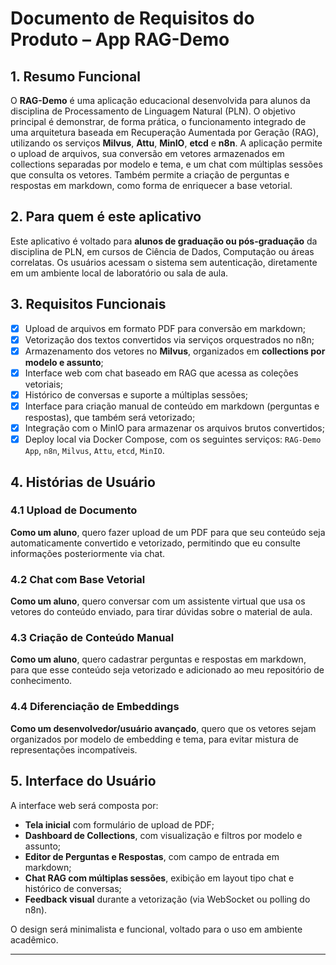 # Documento de Requisitos do Produto – App RAG-Demo

## 1. Resumo Funcional

O **RAG-Demo** é uma aplicação educacional desenvolvida para alunos da disciplina de Processamento de Linguagem Natural (PLN). O objetivo principal é demonstrar, de forma prática, o funcionamento integrado de uma arquitetura baseada em Recuperação Aumentada por Geração (RAG), utilizando os serviços **Milvus**, **Attu**, **MinIO**, **etcd** e **n8n**. A aplicação permite o upload de arquivos, sua conversão em vetores armazenados em collections separadas por modelo e tema, e um chat com múltiplas sessões que consulta os vetores. Também permite a criação de perguntas e respostas em markdown, como forma de enriquecer a base vetorial.

## 2. Para quem é este aplicativo

Este aplicativo é voltado para **alunos de graduação ou pós-graduação** da disciplina de PLN, em cursos de Ciência de Dados, Computação ou áreas correlatas. Os usuários acessam o sistema sem autenticação, diretamente em um ambiente local de laboratório ou sala de aula.

## 3. Requisitos Funcionais

- [x] Upload de arquivos em formato PDF para conversão em markdown;
- [x] Vetorização dos textos convertidos via serviços orquestrados no n8n;
- [x] Armazenamento dos vetores no **Milvus**, organizados em **collections por modelo e assunto**;
- [x] Interface web com chat baseado em RAG que acessa as coleções vetoriais;
- [x] Histórico de conversas e suporte a múltiplas sessões;
- [x] Interface para criação manual de conteúdo em markdown (perguntas e respostas), que também será vetorizado;
- [x] Integração com o MinIO para armazenar os arquivos brutos convertidos;
- [x] Deploy local via Docker Compose, com os seguintes serviços: `RAG-Demo App`, `n8n`, `Milvus`, `Attu`, `etcd`, `MinIO`.

## 4. Histórias de Usuário

### 4.1 Upload de Documento
**Como um aluno**, quero fazer upload de um PDF para que seu conteúdo seja automaticamente convertido e vetorizado, permitindo que eu consulte informações posteriormente via chat.

### 4.2 Chat com Base Vetorial
**Como um aluno**, quero conversar com um assistente virtual que usa os vetores do conteúdo enviado, para tirar dúvidas sobre o material de aula.

### 4.3 Criação de Conteúdo Manual
**Como um aluno**, quero cadastrar perguntas e respostas em markdown, para que esse conteúdo seja vetorizado e adicionado ao meu repositório de conhecimento.

### 4.4 Diferenciação de Embeddings
**Como um desenvolvedor/usuário avançado**, quero que os vetores sejam organizados por modelo de embedding e tema, para evitar mistura de representações incompatíveis.

## 5. Interface do Usuário

A interface web será composta por:

- **Tela inicial** com formulário de upload de PDF;
- **Dashboard de Collections**, com visualização e filtros por modelo e assunto;
- **Editor de Perguntas e Respostas**, com campo de entrada em markdown;
- **Chat RAG com múltiplas sessões**, exibição em layout tipo chat e histórico de conversas;
- **Feedback visual** durante a vetorização (via WebSocket ou polling do n8n).

O design será minimalista e funcional, voltado para o uso em ambiente acadêmico.

---

